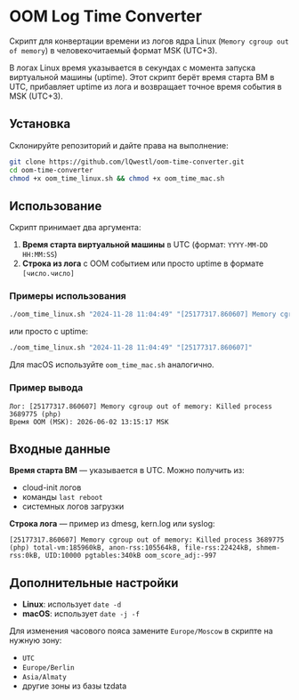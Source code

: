 # OOM Log Time Converter

Скрипт для конвертации времени из логов ядра Linux (`Memory cgroup out of memory`) в человекочитаемый формат MSK (UTC+3).

В логах Linux время указывается в секундах с момента запуска виртуальной машины (uptime). Этот скрипт берёт время старта ВМ в UTC, прибавляет uptime из лога и возвращает точное время события в MSK (UTC+3).

## Установка

Склонируйте репозиторий и дайте права на выполнение:

```bash
git clone https://github.com/lQwestl/oom-time-converter.git
cd oom-time-converter
chmod +x oom_time_linux.sh && chmod +x oom_time_mac.sh
```

## Использование

Скрипт принимает два аргумента:

1. **Время старта виртуальной машины** в UTC (формат: `YYYY-MM-DD HH:MM:SS`)
2. **Строка из лога** с OOM событием или просто uptime в формате `[число.число]`

### Примеры использования

```bash
./oom_time_linux.sh "2024-11-28 11:04:49" "[25177317.860607] Memory cgroup out of memory: Killed process 3689775 (php)"
```

или просто с uptime:

```bash
./oom_time_linux.sh "2024-11-28 11:04:49" "[25177317.860607]"
```

Для macOS используйте `oom_time_mac.sh` аналогично.

### Пример вывода

```
Лог: [25177317.860607] Memory cgroup out of memory: Killed process 3689775 (php)
Время OOM (MSK): 2026-06-02 13:15:17 MSK
```

## Входные данные

**Время старта ВМ** — указывается в UTC. Можно получить из:
- cloud-init логов
- команды `last reboot`
- системных логов загрузки

**Строка лога** — пример из dmesg, kern.log или syslog:

```
[25177317.860607] Memory cgroup out of memory: Killed process 3689775 (php) total-vm:185960kB, anon-rss:105564kB, file-rss:22424kB, shmem-rss:0kB, UID:10000 pgtables:340kB oom_score_adj:-997
```

## Дополнительные настройки

- **Linux**: использует `date -d`
- **macOS**: использует `date -j -f`

Для изменения часового пояса замените `Europe/Moscow` в скрипте на нужную зону:
- `UTC`
- `Europe/Berlin`
- `Asia/Almaty`
- другие зоны из базы tzdata
